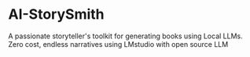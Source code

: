 # AI-StorySmith
A passionate storyteller's toolkit for generating books using Local LLMs. Zero cost, endless narratives using LMstudio with open source LLM 
